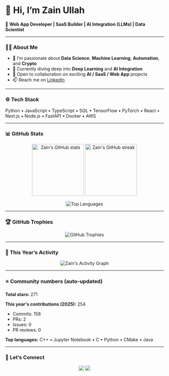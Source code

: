 # 👋 Hi, I’m Zain Ullah

🚀 **Web App Developer | SaaS Builder | AI Integration (LLMs) | Data Scientist**

---

### 👨‍💻 About Me
- 👀 I’m passionate about **Data Science**, **Machine Learning**, **Automation**, and **Crypto**
- 🌱 Currently diving deep into **Deep Learning** and **AI Integration**
- 💞️ Open to collaboration on exciting **AI / SaaS / Web App** projects
- 📫 Reach me on [LinkedIn](https://www.linkedin.com/in/zain-ullah-466aa4125/)

---

### ⚙️ Tech Stack
Python • JavaScript • TypeScript • SQL • TensorFlow • PyTorch • React • Next.js • Node.js • FastAPI • Docker • AWS

---

### 📊 GitHub Stats

<p align="center">
  <img src="https://github-readme-stats.vercel.app/api?username=zainachak&show_icons=true&theme=tokyonight" alt="Zain's GitHub stats" height="165" />
  <img src="https://github-readme-streak-stats.herokuapp.com/?user=zainachak&theme=tokyonight" alt="Zain's GitHub streak" height="165" />
</p>

<p align="center">
  <img src="https://github-readme-stats.vercel.app/api/top-langs/?username=zainachak&layout=compact&theme=tokyonight" alt="Top Languages" />
</p>

---

### 🏆 GitHub Trophies

<p align="center">
  <img src="https://github-profile-trophy.vercel.app/?username=zainachak&theme=tokyonight&no-bg=true&no-frame=true" alt="GitHub Trophies" />
</p>

---

### 📅 This Year’s Activity

<p align="center">
  <img src="https://github-readme-activity-graph.vercel.app/graph?username=zainachak&theme=tokyo-night" alt="Zain's Activity Graph" />
</p>

---

### ⭐ Community numbers (auto-updated)

<!-- TOTAL_STARS -->
**Total stars:** 271
<!-- TOTAL_STARS END -->

<!-- YEAR_ACTIVITY -->
**This year's contributions (2025):** 254
- Commits: 158
- PRs: 2
- Issues: 0
- PR reviews: 0
<!-- YEAR_ACTIVITY END -->

<!-- TOP_LANGS -->
**Top languages:** C++ • Jupyter Notebook • C • Python • CMake • Java
<!-- TOP_LANGS END -->

---

### 💬 Let’s Connect

<p align="center">
  <a href="https://www.linkedin.com/in/zain-ullah-466aa4125/"><img src="https://img.shields.io/badge/LinkedIn-blue?logo=linkedin&logoColor=white" /></a>
  <a href="https://github.com/zainachak"><img src="https://img.shields.io/badge/GitHub-black?logo=github&logoColor=white" /></a>
</p>
